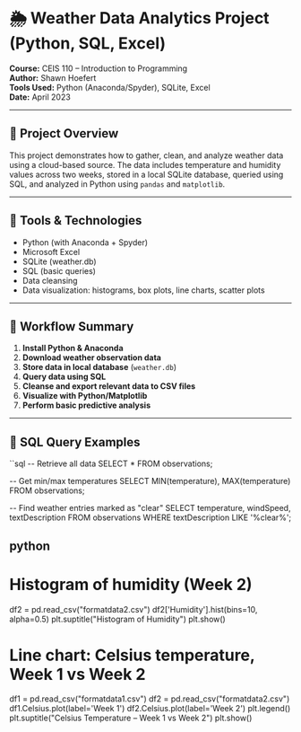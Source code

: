 # 🌦️ Weather Data Analytics Project (Python, SQL, Excel)

**Course:** CEIS 110 – Introduction to Programming  
**Author:** Shawn Hoefert  
**Tools Used:** Python (Anaconda/Spyder), SQLite, Excel  
**Date:** April 2023

---

## 📌 Project Overview

This project demonstrates how to gather, clean, and analyze weather data using a cloud-based source. The data includes temperature and humidity values across two weeks, stored in a local SQLite database, queried using SQL, and analyzed in Python using `pandas` and `matplotlib`.

---

## 🔧 Tools & Technologies

- Python (with Anaconda + Spyder)
- Microsoft Excel
- SQLite (weather.db)
- SQL (basic queries)
- Data cleansing
- Data visualization: histograms, box plots, line charts, scatter plots

---

## 🔄 Workflow Summary

1. **Install Python & Anaconda**
2. **Download weather observation data**
3. **Store data in local database** (`weather.db`)
4. **Query data using SQL**
5. **Cleanse and export relevant data to CSV files**
6. **Visualize with Python/Matplotlib**
7. **Perform basic predictive analysis**

---

## 🧪 SQL Query Examples

``sql
-- Retrieve all data
SELECT * FROM observations;

-- Get min/max temperatures
SELECT MIN(temperature), MAX(temperature) FROM observations;

-- Find weather entries marked as "clear"
SELECT temperature, windSpeed, textDescription 
FROM observations 
WHERE textDescription LIKE '%clear%';

## python
# Histogram of humidity (Week 2)
df2 = pd.read_csv("formatdata2.csv")
df2['Humidity'].hist(bins=10, alpha=0.5)
plt.suptitle("Histogram of Humidity")
plt.show()

# Line chart: Celsius temperature, Week 1 vs Week 2
df1 = pd.read_csv("formatdata1.csv")
df2 = pd.read_csv("formatdata2.csv")
df1.Celsius.plot(label='Week 1')
df2.Celsius.plot(label='Week 2')
plt.legend()
plt.suptitle("Celsius Temperature – Week 1 vs Week 2")
plt.show()

